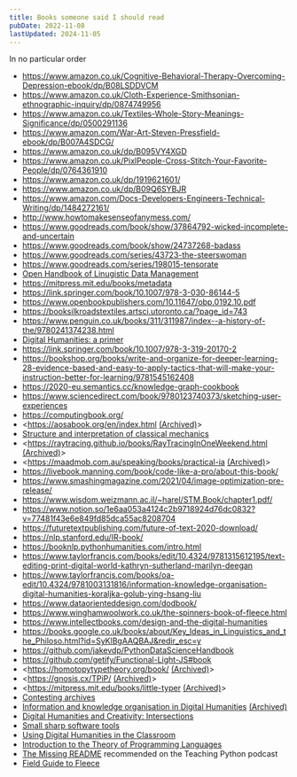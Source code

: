 ```yaml
---
title: Books someone said I should read
pubDate: 2022-11-08
lastUpdated: 2024-11-05
---
```


In no particular order

- <https://www.amazon.co.uk/Cognitive-Behavioral-Therapy-Overcoming-Depression-ebook/dp/B08LSDDVCM>
- <https://www.amazon.co.uk/Cloth-Experience-Smithsonian-ethnographic-inquiry/dp/0874749956>
- <https://www.amazon.co.uk/Textiles-Whole-Story-Meanings-Significance/dp/0500291136>
- <https://www.amazon.com/War-Art-Steven-Pressfield-ebook/dp/B007A4SDCG/>
- <https://www.amazon.co.uk/dp/B095VY4XGD>
- <https://www.amazon.co.uk/PixlPeople-Cross-Stitch-Your-Favorite-People/dp/0764361910>
- <https://www.amazon.co.uk/dp/1919621601/>
- <https://www.amazon.co.uk/dp/B09Q6SYBJR>
- <https://www.amazon.com/Docs-Developers-Engineers-Technical-Writing/dp/1484272161/>
- <http://www.howtomakesenseofanymess.com/>
- <https://www.goodreads.com/book/show/37864792-wicked-incomplete-and-uncertain>
- <https://www.goodreads.com/book/show/24737268-badass>
- <https://www.goodreads.com/series/43723-the-steerswoman>
- <https://www.goodreads.com/series/198015-tensorate>
- [Open Handbook of Linugistic Data Management](http://web.archive.org/web/20240610041443/https://direct.mit.edu/books/oa-edited-volume/5244/The-Open-Handbook-of-Linguistic-Data-Management)
- <https://mitpress.mit.edu/books/metadata>
- <https://link.springer.com/book/10.1007/978-3-030-86144-5>
- <https://www.openbookpublishers.com/10.11647/obp.0192.10.pdf>
- <https://booksilkroadstextiles.artsci.utoronto.ca/?page_id=743>
- <https://www.penguin.co.uk/books/311/311987/index--a-history-of-the/9780241374238.html>
- [Digital Humanities: a primer](https://web.archive.org/web/20220825145523/https://carletonu.pressbooks.pub/digh5000/chapter/chapter-6-accessibility-and-design/)
- <https://link.springer.com/book/10.1007/978-3-319-20170-2>
- <https://bookshop.org/books/write-and-organize-for-deeper-learning-28-evidence-based-and-easy-to-apply-tactics-that-will-make-your-instruction-better-for-learning/9781545162408>
- <https://2020-eu.semantics.cc/knowledge-graph-cookbook>
- <https://www.sciencedirect.com/book/9780123740373/sketching-user-experiences>
- <https://computingbook.org/>
- <<https://aosabook.org/en/index.html> [(Archived)](https://web.archive.org/web/20220825/https://aosabook.org/en/index.html)>
- [Structure and interpretation of classical mechanics](https://tgvaughan.github.io/sicm/)
- <<https://raytracing.github.io/books/RayTracingInOneWeekend.html> [(Archived)](https://web.archive.org/web/20220825/https://raytracing.github.io/books/RayTracingInOneWeekend.html)>
- <<https://maadmob.com.au/speaking/books/practical-ia> [(Archived)](https://web.archive.org/web/20220825/https://maadmob.com.au/speaking/books/practical-ia)>
- <https://livebook.manning.com/book/code-like-a-pro/about-this-book/>
- <https://www.smashingmagazine.com/2021/04/image-optimization-pre-release/>
- <https://www.wisdom.weizmann.ac.il/~harel/STM.Book/chapter1.pdf/>
- <https://www.notion.so/1e6aa053a4124c2b9718924d76dc0832?v=77481f43e6e849fd85dca55ac8208704>
- <https://futuretextpublishing.com/future-of-text-2020-download/>
- <https://nlp.stanford.edu/IR-book/>
- <https://booknlp.pythonhumanities.com/intro.html>
- <https://www.taylorfrancis.com/books/edit/10.4324/9781315612195/text-editing-print-digital-world-kathryn-sutherland-marilyn-deegan>
- <https://www.taylorfrancis.com/books/oa-edit/10.4324/9781003131816/information-knowledge-organisation-digital-humanities-koraljka-golub-ying-hsang-liu>
- <https://www.dataorienteddesign.com/dodbook/>
- <https://www.winghamwoolwork.co.uk/the-spinners-book-of-fleece.html>
- <https://www.intellectbooks.com/design-and-the-digital-humanities>
- <https://books.google.co.uk/books/about/Key_Ideas_in_Linguistics_and_the_Philoso.html?id=SyKlBgAAQBAJ&redir_esc=y>
- <https://github.com/jakevdp/PythonDataScienceHandbook>
- <https://github.com/getify/Functional-Light-JS#book>
- <<https://homotopytypetheory.org/book/> [(Archived)](https://web.archive.org/web/20220825/https://homotopytypetheory.org/book/)>
- <<https://gnosis.cx/TPiP/> [(Archived)](https://web.archive.org/web/20220825/https://gnosis.cx/TPiP/)>
- <<https://mitpress.mit.edu/books/little-typer> [(Archived)](https://web.archive.org/web/20220825/https://mitpress.mit.edu/books/little-typer)>
- [Contesting archives](https://web.archive.org/web/20220825/https://twitter.com/juliannenyhan/status/1445385576711139330)
- [Information and knowledge organisation in Digital Humanities](https://www.routledge.com/Information-and-Knowledge-Organisation-in-Digital-Humanities-Global-Perspectives/Golub-Liu/p/book/9780367675516) [(Archived)](https://web.archive.org/web/20220825/https://www.routledge.com/Information-and-Knowledge-Organisation-in-Digital-Humanities-Global-Perspectives/Golub-Liu/p/book/9780367675516)
- [Digital Humanities and Creativity: Intersections](https://web.archive.org/web/20220825/https://pub.colnes.org/index.php/anis/article/view/95)
- [Small sharp software tools](https://pragprog.com/titles/bhcldev/small-sharp-software-tools/)
- [Using Digital Humanities in the Classroom](https://www.amazon.com/dp/1350180890)
- [Introduction to the Theory of Programming Languages](https://bertrandmeyer.com/2022/09/28/introduction-theory-programming-languages-full-book-now-freely-available)
- [The Missing README](https://www.amazon.com/exec/obidos/ASIN/1718501838) recommended on the Teaching Python podcast
- [Field Guide to Fleece](https://www.amazon.co.uk/Field-Guide-Fleece-Deborah-Robson/dp/1612121780/)

